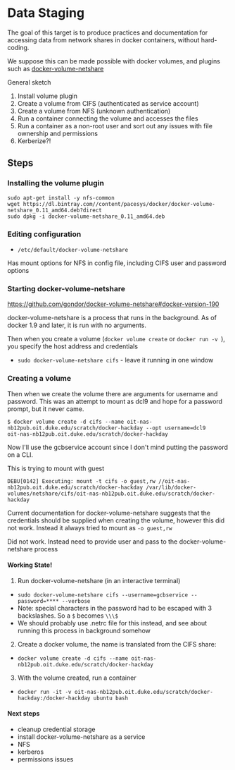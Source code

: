 # Data Staging

The goal of this target is to produce practices and documentation for accessing data from network shares in docker containers, without hard-coding.

We suppose this can be made possible with docker volumes, and plugins such as [docker-volume-netshare](https://github.com/gondor/docker-volume-netshare)

General sketch

1. Install volume plugin
2. Create a volume from CIFS (authenticated as service account)
3. Create a volume from NFS (unknown authentication)
4. Run a container connecting the volume and accesses the files
5. Run a container as a non-root user and sort out any issues with file ownership and permissions
6. Kerberize?!


## Steps

### Installing the volume plugin

    sudo apt-get install -y nfs-common
    wget https://dl.bintray.com//content/pacesys/docker/docker-volume-netshare_0.11_amd64.deb?direct
    sudo dpkg -i docker-volume-netshare_0.11_amd64.deb



### Editing configuration

- `/etc/default/docker-volume-netshare`

Has mount options for NFS in config file, including CIFS user and password options

### Starting docker-volume-netshare

https://github.com/gondor/docker-volume-netshare#docker-version-190

docker-volume-netshare is a process that runs in the background. As of docker 1.9 and later, it is run with no arguments.

Then when you create a volume (`docker volume create` or `docker run -v `), you specify the host address and credentials

- `sudo docker-volume-netshare cifs` - leave it running in one window

### Creating a volume

Then when we create the volume there are arguments for username and password. This was an attempt to mount as dcl9 and hope for a password prompt, but it never came.

    $ docker volume create -d cifs --name oit-nas-nb12pub.oit.duke.edu/scratch/docker-hackday --opt username=dcl9
    oit-nas-nb12pub.oit.duke.edu/scratch/docker-hackday

Now I'll use the gcbservice account since I don't mind putting the password on a CLI.

This is trying to mount with guest

`DEBU[0142] Executing: mount -t cifs -o guest,rw //oit-nas-nb12pub.oit.duke.edu/scratch/docker-hackday /var/lib/docker-volumes/netshare/cifs/oit-nas-nb12pub.oit.duke.edu/scratch/docker-hackday`

Current documentation for docker-volume-netshare suggests that the credentials should be supplied when creating the volume, however this did not work. Instead it always tried to mount as `-o guest,rw`

Did not work. Instead need to provide user and pass to the docker-volume-netshare process

#### Working State!

1. Run docker-volume-netshare (in an interactive terminal)
  - `sudo docker-volume-netshare cifs --username=gcbservice --password=**** --verbose`
  - Note: special characters in the password had to be escaped with 3 backslashes. So a `$` becomes `\\\$`
  - We should probably use .netrc file for this instead, and see about running this process in background somehow
2. Create a docker volume, the name is translated from the CIFS share:
  - `docker volume create -d cifs --name oit-nas-nb12pub.oit.duke.edu/scratch/docker-hackday`
3. With the volume created, run a container
  - `docker run -it -v oit-nas-nb12pub.oit.duke.edu/scratch/docker-hackday:/docker-hackday ubuntu bash`

#### Next steps

- cleanup credential storage
- install docker-volume-netshare as a service
- NFS
- kerberos
- permissions issues
